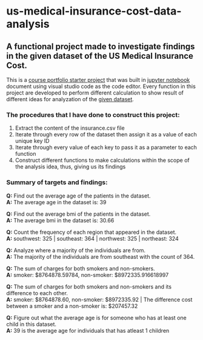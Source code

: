 # us-medical-insurance-cost-data-analysis

## A functional project made to investigate findings in the given dataset of the US Medical Insurance Cost.

This is a [course portfolio starter project](https://discuss.codecademy.com/c/project/portfolio-project-python-project/1908) that was built in [jupyter notebook](https://jupyter.org/) document using visual studio code as the code editor. Every function in this project are developed to perform different calculation to show result of different ideas for analyzation of the [given dataset](https://raw.githubusercontent.com/Irron21/us-medical-insurance-cost-data-analysis/main/python-portfolio-project-starter-files/insurance.csv).

### The procedures that I have done to construct this project:
1. Extract the content of the insurance.csv file
2. Iterate through every row of the dataset then assign it as a value of each unique key ID
3. Iterate through every value of each key to pass it as a parameter to each function
4. Construct different functions to make calculations within the scope of the analysis idea, thus, giving us its findings

### Summary of targets and findings:
**Q:** Find out the average age of the patients in the dataset. <br>
**A:** The average age in the dataset is: 39

**Q:** Find out the average bmi of the patients in the dataset. <br>
**A:** The average bmi in the dataset is: 30.66

**Q:** Count the frequency of each region that appeared in the dataset. <br>
**A:** southwest: 325 | southeast: 364 | northwest: 325 | northeast: 324

**Q:** Analyze where a majority of the individuals are from. <br>
**A:** The majority of the individuals are from southeast with the count of 364.

**Q:** The sum of charges for both smokers and non-smokers. <br>
**A:** smoker: $8764878.59784, non-smoker: $8972335.916618997

**Q:** The sum of charges for both smokers and non-smokers and its difference to each other. <br>
**A:** smoker: $8764878.60, non-smoker: $8972335.92 | The difference cost between a smoker and a non-smoker is: $207457.32

**Q:** Figure out what the average age is for someone who has at least one child in this dataset. <br>
**A:** 39 is the average age for individuals that has atleast 1 children
